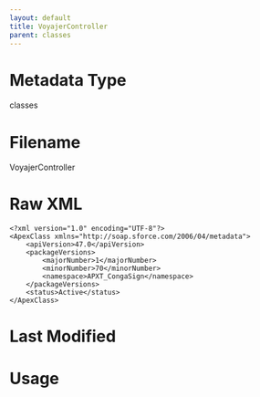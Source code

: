 ```yaml
---
layout: default
title: VoyajerController
parent: classes
---
```

# Metadata Type
classes


# Filename 
VoyajerController


# Raw XML
```
<?xml version="1.0" encoding="UTF-8"?>
<ApexClass xmlns="http://soap.sforce.com/2006/04/metadata">
    <apiVersion>47.0</apiVersion>
    <packageVersions>
        <majorNumber>1</majorNumber>
        <minorNumber>70</minorNumber>
        <namespace>APXT_CongaSign</namespace>
    </packageVersions>
    <status>Active</status>
</ApexClass>
```


# Last Modified


# Usage
